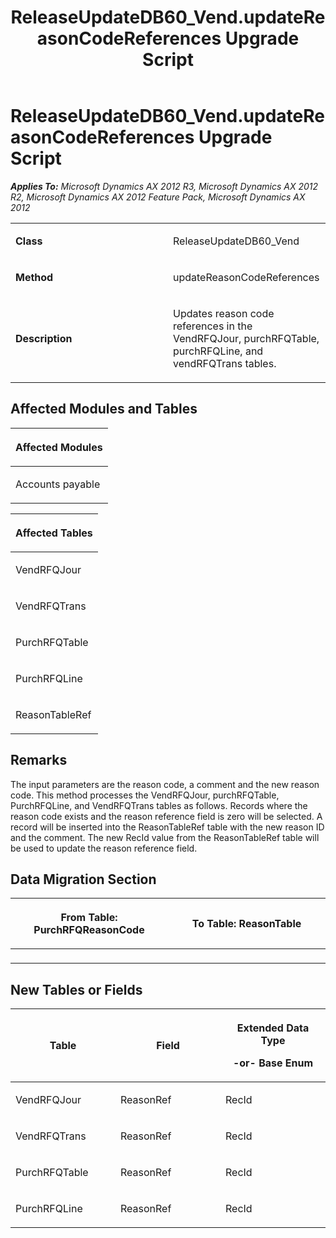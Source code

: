 ﻿---
title: ReleaseUpdateDB60_Vend.updateReasonCodeReferences Upgrade Script
TOCTitle: ReleaseUpdateDB60_Vend.updateReasonCodeReferences Upgrade Script
ms:assetid: 90b2ec94-63a0-09f6-fdd1-ea91897db03d
ms:mtpsurl: https://msdn.microsoft.com/en-us/library/JJ736568(v=AX.60)
ms:contentKeyID: 49709757
ms.date: 05/18/2015
mtps_version: v=AX.60
---

# ReleaseUpdateDB60\_Vend.updateReasonCodeReferences Upgrade Script 


_**Applies To:** Microsoft Dynamics AX 2012 R3, Microsoft Dynamics AX 2012 R2, Microsoft Dynamics AX 2012 Feature Pack, Microsoft Dynamics AX 2012_

<table>
<colgroup>
<col style="width: 50%" />
<col style="width: 50%" />
</colgroup>
<tbody>
<tr class="odd">
<td><p><strong>Class</strong></p></td>
<td><p>ReleaseUpdateDB60_Vend</p></td>
</tr>
<tr class="even">
<td><p><strong>Method</strong></p></td>
<td><p>updateReasonCodeReferences</p></td>
</tr>
<tr class="odd">
<td><p><strong>Description</strong></p></td>
<td><p>Updates reason code references in the VendRFQJour, purchRFQTable, purchRFQLine, and vendRFQTrans tables.</p></td>
</tr>
</tbody>
</table>


## Affected Modules and Tables

<table>
<colgroup>
<col style="width: 100%" />
</colgroup>
<thead>
<tr class="header">
<th><p>Affected Modules</p></th>
</tr>
</thead>
<tbody>
<tr class="odd">
<td><p>Accounts payable</p></td>
</tr>
</tbody>
</table>


<table>
<colgroup>
<col style="width: 100%" />
</colgroup>
<thead>
<tr class="header">
<th><p>Affected Tables</p></th>
</tr>
</thead>
<tbody>
<tr class="odd">
<td><p>VendRFQJour</p></td>
</tr>
<tr class="even">
<td><p>VendRFQTrans</p></td>
</tr>
<tr class="odd">
<td><p>PurchRFQTable</p></td>
</tr>
<tr class="even">
<td><p>PurchRFQLine</p></td>
</tr>
<tr class="odd">
<td><p>ReasonTableRef</p></td>
</tr>
</tbody>
</table>


## Remarks

The input parameters are the reason code, a comment and the new reason code. This method processes the VendRFQJour, purchRFQTable, PurchRFQLine, and VendRFQTrans tables as follows. Records where the reason code exists and the reason reference field is zero will be selected. A record will be inserted into the ReasonTableRef table with the new reason ID and the comment. The new RecId value from the ReasonTableRef table will be used to update the reason reference field.

## Data Migration Section

<table>
<colgroup>
<col style="width: 50%" />
<col style="width: 50%" />
</colgroup>
<thead>
<tr class="header">
<th><p>From Table: PurchRFQReasonCode</p></th>
<th><p>To Table: ReasonTable</p></th>
</tr>
</thead>
<tbody>
<tr class="odd">
<td><p></p></td>
<td><p></p></td>
</tr>
</tbody>
</table>


## New Tables or Fields

<table>
<colgroup>
<col style="width: 33%" />
<col style="width: 33%" />
<col style="width: 33%" />
</colgroup>
<thead>
<tr class="header">
<th><p>Table</p></th>
<th><p>Field</p></th>
<th><p>Extended Data Type</p>
<p>-or- Base Enum</p></th>
</tr>
</thead>
<tbody>
<tr class="odd">
<td><p>VendRFQJour</p></td>
<td><p>ReasonRef</p></td>
<td><p>RecId</p></td>
</tr>
<tr class="even">
<td><p>VendRFQTrans</p></td>
<td><p>ReasonRef</p></td>
<td><p>RecId</p></td>
</tr>
<tr class="odd">
<td><p>PurchRFQTable</p></td>
<td><p>ReasonRef</p></td>
<td><p>RecId</p></td>
</tr>
<tr class="even">
<td><p>PurchRFQLine</p></td>
<td><p>ReasonRef</p></td>
<td><p>RecId</p></td>
</tr>
</tbody>
</table>

  


